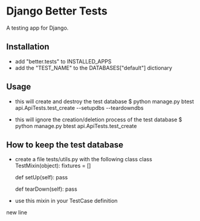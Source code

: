 # Django Better Tests

A testing app for Django.

## Installation

* add "better.tests" to INSTALLED_APPS
* add the "TEST_NAME" to the DATABASES["default"] dictionary

## Usage
* this will create and destroy the test database
$ python manage.py btest api.ApiTests.test_create --setupdbs --teardowndbs

* this will ignore the creation/deletion process of the test database
$ python manage.py btest api.ApiTests.test_create

## How to keep the test database
* create a file tests/utils.py with the following class
class TestMixin(object):
    fixtures = []
    
    def setUp(self):
        pass
    
    def tearDown(self):
        pass

* use this mixin in your TestCase definition


new line
